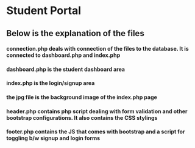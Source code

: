 # Student Portal

## Below is the explanation of the files

#### connection.php deals with connection of the files to the database. It is connected to dashboard.php and index.php

#### dashboard.php is the student dashboard area

#### index.php is the login/signup area

#### the jpg file is the background image of the index.php page

#### header.php contains php script dealing with form validation and other bootstrap configurations. It also contains the CSS stylings

#### footer.php contains the JS that comes with bootstrap and a script for toggling b/w signup and login forms